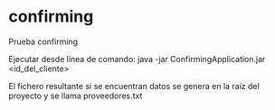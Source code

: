 # confirming
Prueba confirming

Ejecutar desde línea de comando:  java -jar ConfirmingApplication.jar <id_del_cliente>

El fichero resultante si se encuentran datos se genera en la raíz del proyecto y se llama proveedores.txt
